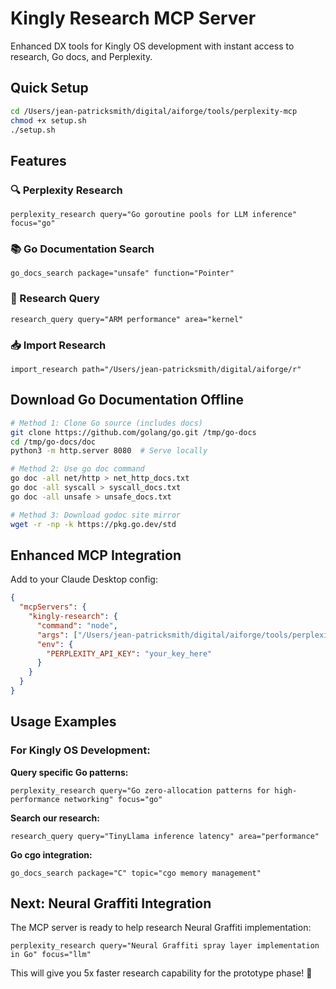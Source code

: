 # Kingly Research MCP Server

Enhanced DX tools for Kingly OS development with instant access to research, Go docs, and Perplexity.

## Quick Setup

```bash
cd /Users/jean-patricksmith/digital/aiforge/tools/perplexity-mcp
chmod +x setup.sh
./setup.sh
```

## Features

### 🔍 Perplexity Research
```
perplexity_research query="Go goroutine pools for LLM inference" focus="go"
```

### 📚 Go Documentation Search  
```
go_docs_search package="unsafe" function="Pointer"
```

### 🧠 Research Query
```
research_query query="ARM performance" area="kernel"
```

### 📥 Import Research
```
import_research path="/Users/jean-patricksmith/digital/aiforge/r"
```

## Download Go Documentation Offline

```bash
# Method 1: Clone Go source (includes docs)
git clone https://github.com/golang/go.git /tmp/go-docs
cd /tmp/go-docs/doc
python3 -m http.server 8080  # Serve locally

# Method 2: Use go doc command
go doc -all net/http > net_http_docs.txt
go doc -all syscall > syscall_docs.txt
go doc -all unsafe > unsafe_docs.txt

# Method 3: Download godoc site mirror
wget -r -np -k https://pkg.go.dev/std
```

## Enhanced MCP Integration

Add to your Claude Desktop config:

```json
{
  "mcpServers": {
    "kingly-research": {
      "command": "node",
      "args": ["/Users/jean-patricksmith/digital/aiforge/tools/perplexity-mcp/index.js"],
      "env": {
        "PERPLEXITY_API_KEY": "your_key_here"
      }
    }
  }
}
```

## Usage Examples

### For Kingly OS Development:

**Query specific Go patterns:**
```
perplexity_research query="Go zero-allocation patterns for high-performance networking" focus="go"
```

**Search our research:**
```
research_query query="TinyLlama inference latency" area="performance"
```

**Go cgo integration:**
```
go_docs_search package="C" topic="cgo memory management"
```

## Next: Neural Graffiti Integration

The MCP server is ready to help research Neural Graffiti implementation:

```
perplexity_research query="Neural Graffiti spray layer implementation in Go" focus="llm"
```

This will give you 5x faster research capability for the prototype phase! 🚀
